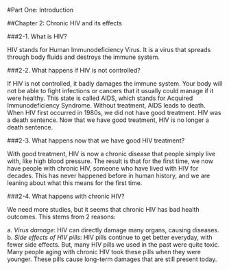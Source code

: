 #Part One: Introduction

##Chapter 2: Chronic HIV and its effects

###2-1. What is HIV?

HIV stands for Human Immunodeficiency Virus. It is a virus that spreads through body fluids and destroys the immune system. 

###2-2. What happens if HIV is not controlled?

If HIV is not controlled, it badly damages the immune system. Your body will not be able to fight infections or cancers that it usually could manage if it were healthy. This state is called AIDS, which stands for Acquired Immunodeficiency Syndrome. Without treatment, AIDS leads to death. When HIV first occurred in 1980s, we did not have good treatment. HIV was a death sentence. Now that we have good treatment, HIV is no longer a death sentence.

###2-3. What happens now that we have good HIV treatment?

With good treatment, HIV is now a chronic disease that people simply live with, like high blood pressure. The result is that for the first time, we now have people with chronic HIV, someone who have lived with HIV for decades. This has never happened before in human history, and we are leaning about what this means for the first time.

###2-4. What happens with chronic HIV?

We need more studies, but it seems that chronic HIV has bad health outcomes. This stems from 2 reasons:

a.	*Virus damage*: HIV can directly damage many organs, causing diseases.
b.	*Side effects of HIV pills*: HIV pills continue to get better everyday, with fewer side effects. But, many HIV pills we used in the past were quite toxic. Many people aging with chronic HIV took these pills when they were younger. These pills cause long-term damages that are still present today.


